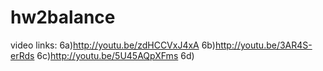 hw2balance
==========
video links: 
 6a)http://youtu.be/zdHCCVxJ4xA
 6b)http://youtu.be/3AR4S-erRds
 6c)http://youtu.be/5U45AQpXFms
 6d)
